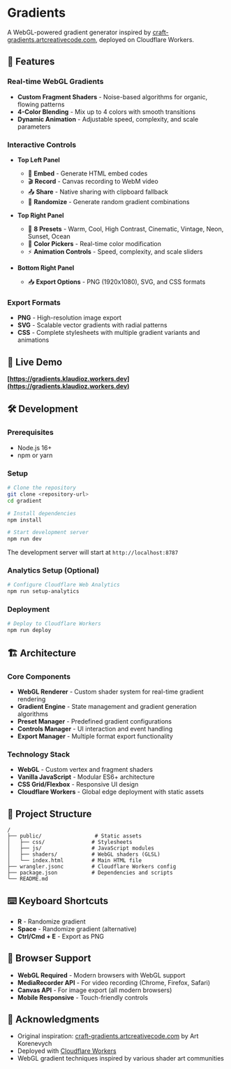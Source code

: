 # Gradients

A WebGL-powered gradient generator inspired by [craft-gradients.artcreativecode.com](https://craft-gradients.artcreativecode.com/), deployed on Cloudflare Workers.

## 🎨 Features

### Real-time WebGL Gradients
- **Custom Fragment Shaders** - Noise-based algorithms for organic, flowing patterns
- **4-Color Blending** - Mix up to 4 colors with smooth transitions
- **Dynamic Animation** - Adjustable speed, complexity, and scale parameters

### Interactive Controls
- **Top Left Panel**
  - 🔗 **Embed** - Generate HTML embed codes
  - 🎬 **Record** - Canvas recording to WebM video
  - 📤 **Share** - Native sharing with clipboard fallback
  - 🎲 **Randomize** - Generate random gradient combinations

- **Top Right Panel**
  - 🎨 **8 Presets** - Warm, Cool, High Contrast, Cinematic, Vintage, Neon, Sunset, Ocean
  - 🌈 **Color Pickers** - Real-time color modification
  - ⚡ **Animation Controls** - Speed, complexity, and scale sliders

- **Bottom Right Panel**
  - 📥 **Export Options** - PNG (1920x1080), SVG, and CSS formats

### Export Formats
- **PNG** - High-resolution image export
- **SVG** - Scalable vector gradients with radial patterns
- **CSS** - Complete stylesheets with multiple gradient variants and animations

## 🚀 Live Demo

**[https://gradients.klaudioz.workers.dev](https://gradients.klaudioz.workers.dev)**

## 🛠 Development

### Prerequisites
- Node.js 16+ 
- npm or yarn

### Setup
```bash
# Clone the repository
git clone <repository-url>
cd gradient

# Install dependencies
npm install

# Start development server
npm run dev
```

The development server will start at `http://localhost:8787`

### Analytics Setup (Optional)
```bash
# Configure Cloudflare Web Analytics
npm run setup-analytics
```

### Deployment
```bash
# Deploy to Cloudflare Workers
npm run deploy
```

## 🏗 Architecture

### Core Components
- **WebGL Renderer** - Custom shader system for real-time gradient rendering
- **Gradient Engine** - State management and gradient generation algorithms
- **Preset Manager** - Predefined gradient configurations
- **Controls Manager** - UI interaction and event handling
- **Export Manager** - Multiple format export functionality

### Technology Stack
- **WebGL** - Custom vertex and fragment shaders
- **Vanilla JavaScript** - Modular ES6+ architecture
- **CSS Grid/Flexbox** - Responsive UI design
- **Cloudflare Workers** - Global edge deployment with static assets

## 📁 Project Structure

```
/
├── public/                 # Static assets
│   ├── css/               # Stylesheets
│   ├── js/                # JavaScript modules
│   ├── shaders/           # WebGL shaders (GLSL)
│   └── index.html         # Main HTML file
├── wrangler.jsonc         # Cloudflare Workers config
├── package.json           # Dependencies and scripts
└── README.md
```

## ⌨️ Keyboard Shortcuts

- **R** - Randomize gradient
- **Space** - Randomize gradient (alternative)
- **Ctrl/Cmd + E** - Export as PNG

## 🎯 Browser Support

- **WebGL Required** - Modern browsers with WebGL support
- **MediaRecorder API** - For video recording (Chrome, Firefox, Safari)
- **Canvas API** - For image export (all modern browsers)
- **Mobile Responsive** - Touch-friendly controls

## 🙏 Acknowledgments

- Original inspiration: [craft-gradients.artcreativecode.com](https://craft-gradients.artcreativecode.com/) by Art Korenevych
- Deployed with [Cloudflare Workers](https://workers.cloudflare.com/)
- WebGL gradient techniques inspired by various shader art communities